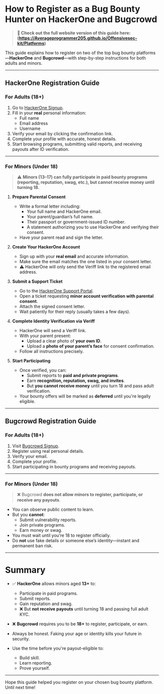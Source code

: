 # How to Register as a Bug Bounty Hunter on HackerOne and Bugcrowd

> **🔗 Check out the full website version of this guide here: (https://Averageprogrammer205.github.io/Offensivesec-kit/Platforms)**

This guide explains how to register on two of the top bug bounty platforms—**HackerOne** and **Bugcrowd**—with step-by-step instructions for both adults and minors.

---

## HackerOne Registration Guide

### For Adults (18+)

1. Go to [HackerOne Signup](https://hackerone.com/signup).
2. Fill in your **real** personal information:
   - Full name  
   - Email address  
   - Username  
3. Verify your email by clicking the confirmation link.
4. Complete your profile with accurate, honest details.
5. Start browsing programs, submitting valid reports, and receiving payouts after ID verification.

---

### For Minors (Under 18)

> ⚠️ **Minors (13–17) can fully participate in paid bounty programs (reporting, reputation, swag, etc.), but cannot receive money until turning 18.**

1. **Prepare Parental Consent**

   - Write a formal letter including:
     - Your full name and HackerOne email.
     - Your parent/guardian’s full name.
     - Their passport or government-issued ID number.
     - A statement authorizing you to use HackerOne and verifying their consent.
   - Have your parent read and sign the letter.

2. **Create Your HackerOne Account**

   - Sign up with your **real email** and accurate information.
   - Make sure the email matches the one listed in your consent letter.
   - ⚠️ HackerOne will only send the Veriff link to the registered email address.

3. **Submit a Support Ticket**

   - Go to the [HackerOne Support Portal](https://support.hackerone.com/support/login).
   - Open a ticket requesting **minor account verification with parental consent**.
   - Attach the signed consent letter.
   - Wait patiently for their reply (usually takes a few days).

4. **Complete Identity Verification via Veriff**

   - HackerOne will send a Veriff link.
   - With your parent present:
     - Upload a clear photo of **your own ID**.
     - Upload a **photo of your parent’s face** for consent confirmation.
   - Follow all instructions precisely.

5. **Start Participating**

   - Once verified, you can:
     - Submit reports to **paid and private programs**.
     - Earn **recognition, reputation, swag, and invites**.
     - But **you cannot receive money** until you turn 18 and pass adult verification.
   - Your bounty offers will be marked as **deferred** until you're legally eligible.

---

## Bugcrowd Registration Guide

### For Adults (18+)

1. Visit [Bugcrowd Signup](https://bugcrowd.com/signup).
2. Register using real personal details.
3. Verify your email.
4. Complete your profile.
5. Start participating in bounty programs and receiving payouts.

---

### For Minors (Under 18)

> ❌ Bugcrowd **does not allow minors to register, participate, or receive any payouts**.

- You can observe public content to learn.
- But you **cannot**:
  - Submit vulnerability reports.
  - Join private programs.
  - Earn money or swag.
- You must wait until you’re 18 to register officially.
- Do **not** use fake details or someone else’s identity—instant and permanent ban risk.

---

# Summary

- ✅ **HackerOne** allows minors aged **13+** to:
  - Participate in paid programs.
  - Submit reports.
  - Gain reputation and swag.
  - ❌ But **not receive payouts** until turning 18 and passing full adult KYC.
  
- ❌ **Bugcrowd** requires you to be **18+** to register, participate, or earn.

- Always be honest. Faking your age or identity kills your future in security.
- Use the time before you're payout-eligible to:
  - Build skill.
  - Learn reporting.
  - Prove yourself.

---
Hope this guide helped you register on your chosen bug bounty platform. Until next time!
